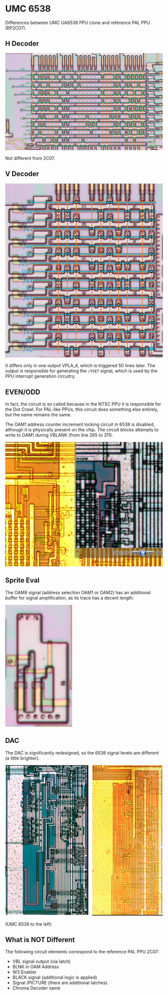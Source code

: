 # UMC 6538

Differences between UMC UA6538 PPU clone and reference PAL PPU (RP2C07).

## H Decoder

![hpla](/BreakingNESWiki/imgstore/ppu/6538/hpla.jpg)

Not different from 2C07.

## V Decoder

![vpla](/BreakingNESWiki/imgstore/ppu/6538/vpla.jpg)

It differs only in one output VPLA_4, which is triggered 50 lines later. The output is responsible for generating the `/VSET` signal, which is used by the PPU interrupt generation circuitry.

## EVEN/ODD

In fact, the circuit is so called because in the NTSC PPU it is responsible for the Dot Crawl. For PAL-like PPUs, this circuit does something else entirely, but the name remains the same.

The OAM1 address counter increment locking circuit in 6538 is disabled, although it is physically present on the chip. The circuit blocks attempts to write to OAM1 during VBLANK (from line 265 to 311).

![odd-even-zomg-6538](/BreakingNESWiki/imgstore/ppu/6538/odd-even-zomg-6538.jpg)

## Sprite Eval

The OAM8 signal (address selection OAM1 or OAM2) has an additional buffer for signal amplification, as its trace has a decent length.

![oam8-buff](/BreakingNESWiki/imgstore/ppu/6538/oam8-buff.jpg)

## DAC

The DAC is significantly redesigned, so the 6538 signal levels are different (a little brighter).

![dac](/BreakingNESWiki/imgstore/ppu/6538/dac.jpg)

(UMC 6538 to the left)

## What is NOT Different

The following circuit elements correspond to the reference PAL PPU 2C07:

- VBL signal output (via latch)
- BLNK in OAM Address
- W3 Enabler
- BLACK signal (additional logic is applied)
- Signal /PICTURE (there are additional latches).
- Chroma Decoder same
